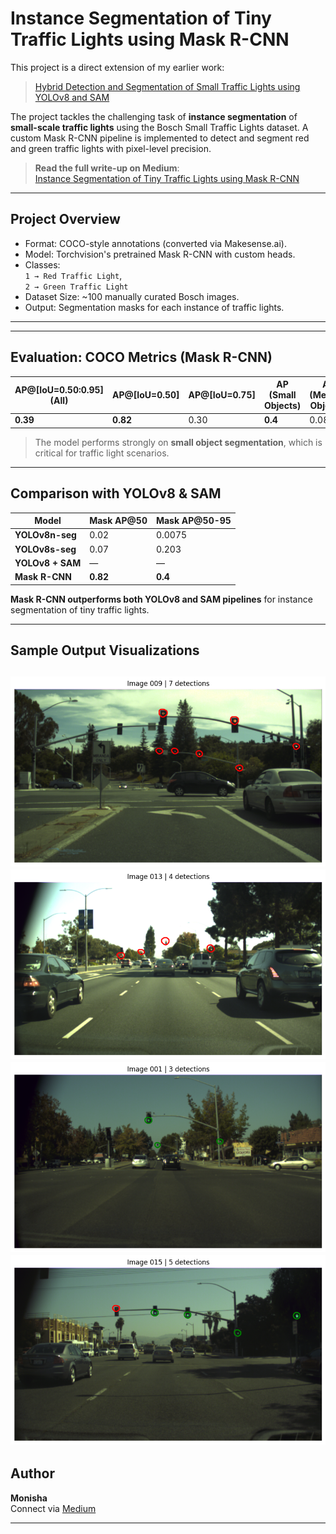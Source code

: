 # Instance Segmentation of Tiny Traffic Lights using Mask R-CNN

This project is a direct extension of my earlier work:
> [Hybrid Detection and Segmentation of Small Traffic Lights using YOLOv8 and SAM](https://github.com/Monisha-RK10/Hybrid-Detection-and-Segmentation-of-Small-Traffic-Lights-using-YOLOv8-and-SAM)

The project tackles the challenging task of **instance segmentation** of **small-scale traffic lights** using the Bosch Small Traffic Lights dataset. A custom Mask R-CNN pipeline is implemented to detect and segment red and green traffic lights with pixel-level precision.

> **Read the full write-up on Medium**:  
> [Instance Segmentation of Tiny Traffic Lights using Mask R-CNN](https://medium.com/@monishatemp20/instance-segmentation-of-tiny-traffic-lights-using-mask-r-cnn-bosch-dataset-f88a8d33e1e3)

---

## Project Overview

- Format: COCO-style annotations (converted via Makesense.ai).
- Model: Torchvision's pretrained Mask R-CNN with custom heads.
- Classes:  
  `1 → Red Traffic Light`,  
  `2 → Green Traffic Light`
- Dataset Size: ~100 manually curated Bosch images.
- Output: Segmentation masks for each instance of traffic lights.

---


---

## Evaluation: COCO Metrics (Mask R-CNN)

|  AP@[IoU=0.50:0.95] (All)| AP@[IoU=0.50] | AP@[IoU=0.75]| AP (Small Objects)  | AP (Medium Objects) | AP (Large Objects) | AR@[IoU=0.50:0.95] (All, 100 dets) |  AR (Small)|
|--------------------------|---------------|--------------|---------------------|---------------------|--------------------|------------------------------------|------------|
|  **0.39**                |**0.82**       | 0.30         |  **0.4**            |  0.08               | -1.00              |  0.48                              |0.5         |

> The model performs strongly on **small object segmentation**, which is critical for traffic light scenarios.

---

## Comparison with YOLOv8 & SAM

| Model           | Mask AP@50 | Mask AP@50-95 |
|----------------|------------|----------------|
| **YOLOv8n-seg** | 0.02       | 0.0075         |
| **YOLOv8s-seg** | 0.07       | 0.203          |
| **YOLOv8 + SAM**| —          | —              |
| **Mask R-CNN**  | **0.82**   | **0.4**        |

 **Mask R-CNN outperforms both YOLOv8 and SAM pipelines** for instance segmentation of tiny traffic lights.

---

## Sample Output Visualizations

![Mask R-CNN Result](results/img_009.png)
![Mask R-CNN Result](results/img_013.png)
![Mask R-CNN Result](results/img_001.png)
![Mask R-CNN Result](results/img_015.png)
---


## Author

**Monisha**  
Connect via [Medium](https://medium.com/@monishatemp20)  

---




